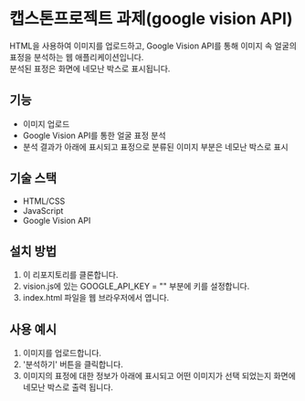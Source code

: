 # 캡스톤프로젝트 과제(google vision API)

HTML을 사용하여 이미지를 업로드하고, Google Vision API를 통해 이미지 속 얼굴의 표정을 분석하는 웹 애플리케이션입니다.<br/>
분석된 표정은 화면에 네모난 박스로 표시됩니다.

## 기능
- 이미지 업로드
- Google Vision API를 통한 얼굴 표정 분석
- 분석 결과가 아래에 표시되고 표정으로 분류된 이미지 부분은 네모난 박스로 표시

## 기술 스택
- HTML/CSS
- JavaScript
- Google Vision API

## 설치 방법
1. 이 리포지토리를 클론합니다.
2. vision.js에 있는 GOOGLE_API_KEY = "" 부분에 키를 설정합니다.
3. index.html 파일을 웹 브라우저에서 엽니다.

## 사용 예시
1. 이미지를 업로드합니다.
2. '분석하기' 버튼을 클릭합니다.
3. 이미지의 표정에 대한 정보가 아래에 표시되고 어떤 이미지가 선택 되었는지 화면에 네모난 박스로 출력 됩니다.
